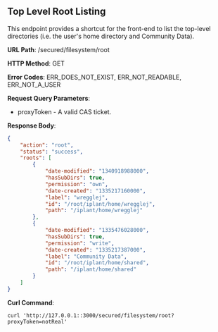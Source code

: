 Top Level Root Listing
----------------------

This endpoint provides a shortcut for the front-end to list the top-level directories (i.e. the user's home directory and Community Data).

__URL Path__: /secured/filesystem/root

__HTTP Method__: GET

__Error Codes__: ERR_DOES_NOT_EXIST, ERR_NOT_READABLE, ERR_NOT_A_USER

__Request Query Parameters__:
* proxyToken - A valid CAS ticket.

__Response Body__:

```json
{
    "action": "root",
    "status": "success",
    "roots": [
        {
            "date-modified": "1340918988000",
            "hasSubDirs": true,
            "permission": "own",
            "date-created": "1335217160000",
            "label": "wregglej",
            "id": "/root/iplant/home/wregglej",
            "path": "/iplant/home/wregglej"
        },
        {
            "date-modified": "1335476028000",
            "hasSubDirs": true,
            "permission": "write",
            "date-created": "1335217387000",
            "label": "Community Data",
            "id": "/root/iplant/home/shared",
            "path": "/iplant/home/shared"
        }
    ]
}
```

__Curl Command__:

    curl 'http://127.0.0.1::3000/secured/filesystem/root?proxyToken=notReal'


